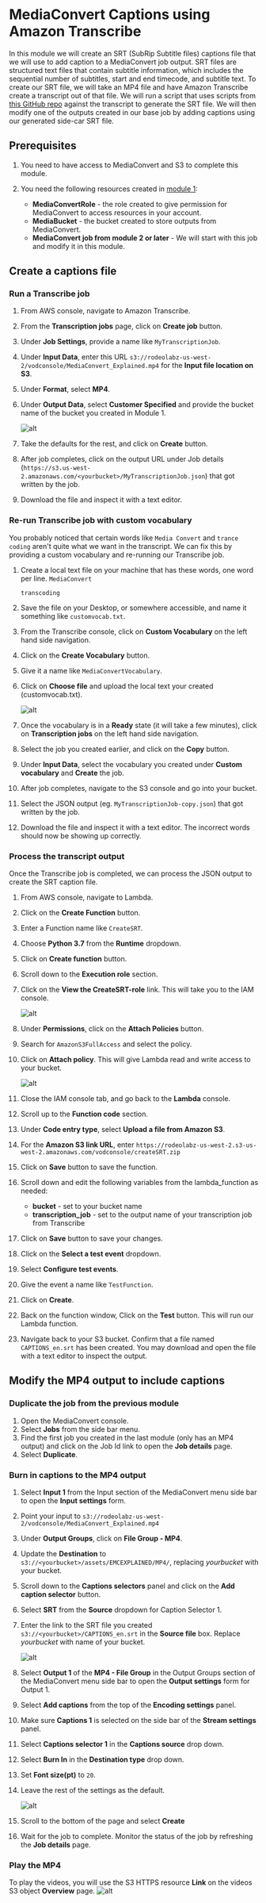 # MediaConvert Captions using Amazon Transcribe

In this module we will create an SRT (SubRip Subtitle files) captions file that we will use to add caption to a MediaConvert job output. SRT files are structured text files that contain subtitle information, which includes the sequential number of subtitles, start and end timecode, and subtitle text.  To create our SRT file, we will take an MP4 file and have Amazon Transcribe create a transcript out of that file. We will run a script that uses scripts from [this GitHub repo](https://github.com/aws-samples/aws-transcribe-captioning-tools/tree/master/tools) against the transcript to generate the SRT file. We will then modify one of the outputs created in our base job by adding captions using our generated side-car SRT file.

## Prerequisites

1. You need to have access to MediaConvert and S3 to complete this module. 

1. You need the following resources created in [module 1](../1-IAMandS3/README.md):
    * **MediaConvertRole** - the role created to give permission for MediaConvert to access resources in your account.
    * **MediaBucket** - the bucket created to store outputs from MediaConvert.
    * **MediaConvert job from module 2 or later** - We will start with this job and modify it in this module.  

## Create a captions file

### Run a Transcribe job
1. From AWS console, navigate to Amazon Transcribe. 
1. From the **Transcription jobs** page, click on **Create job** button.
1. Under **Job Settings**, provide a name like `MyTranscriptionJob`.
1. Under **Input Data**, enter this URL `s3://rodeolabz-us-west-2/vodconsole/MediaConvert_Explained.mp4` for the **Input file location on S3**.
1. Under **Format**, select **MP4**.
1. Under **Output Data**, select **Customer Specified** and provide the bucket name of the bucket you created in Module 1.

    ![alt](../images/transcribe-job.png)
1. Take the defaults for the rest, and click on **Create** button. 
1. After job completes, click on the output URL under Job details (`https://s3.us-west-2.amazonaws.com/<yourbucket>/MyTranscriptionJob.json`) that got written by the job.
1. Download the file and inspect it with a text editor. 
 
### Re-run Transcribe job with custom vocabulary
You probably noticed that certain words like `Media Convert` and `trance coding` aren't quite what we want in the transcript. We can fix this by providing a custom vocabulary and re-running our Transcribe job.
1. Create a local text file on your machine that has these words, one word per line. 
    `MediaConvert`

    `transcoding`
1. Save the file on your Desktop, or somewhere accessible, and name it something like `customvocab.txt`.
1. From the Transcribe console, click on **Custom Vocabulary** on the left hand side navigation.
1. Click on the **Create Vocabulary** button.
1. Give it a name like `MediaConvertVocabulary`.
1. Click on **Choose file** and upload the local text your created (customvocab.txt).
    
    ![alt](../images/custom-vocabulary.png)

1. Once the vocabulary is in a **Ready** state (it will take a few minutes), click on **Transcription jobs** on the left hand side navigation.
1. Select the job you created earlier, and click on the **Copy** button.
1. Under **Input Data**, select the vocabulary you created under **Custom vocabulary** and **Create** the job.
1. After job completes, navigate to the S3 console and go into your bucket. 
1. Select the JSON output (eg. `MyTranscriptionJob-copy.json`) that got written by the job.
1. Download the file and inspect it with a text editor. The incorrect words should now be showing up correctly.  

### Process the transcript output
Once the Transcribe job is completed, we can process the JSON output to create the SRT caption file. 

1. From AWS console, navigate to Lambda.
1. Click on the **Create Function** button.
1. Enter a Function name like `CreateSRT`.
1. Choose **Python 3.7** from the **Runtime** dropdown.
1. Click on **Create function** button.
1. Scroll down to the **Execution role** section.
1. Click on the **View the CreateSRT-role** link. This will take you to the IAM console.
    
    ![alt](../images/role-link.png)
1. Under **Permissions**, click on the **Attach Policies** button. 
1. Search for `AmazonS3FullAccess` and select the policy.
1. Click on **Attach policy**. This will give Lambda read and write access to your bucket.
    
    ![alt](../images/S3-access-lambda.png)
1. Close the IAM console tab, and go back to the **Lambda** console.
1. Scroll up to the **Function code** section. 
1. Under **Code entry type**, select **Upload a file from Amazon S3**. 
1. For the **Amazon S3 link URL**, enter `https://rodeolabz-us-west-2.s3-us-west-2.amazonaws.com/vodconsole/createSRT.zip`
1. Click on **Save** button to save the function.
1. Scroll down and edit the following variables from the lambda_function as needed:
    * **bucket** - set to your bucket name
    * **transcription_job** - set to the output name of your transcription job from Transcribe
1. Click on **Save** button to save your changes.
1. Click on the **Select a test event** dropdown.
1. Select **Configure test events**. 
1. Give the event a name like `TestFunction`.
1. Click on **Create**.
1. Back on the function window, Click on the **Test** button. This will run our Lambda function. 
1. Navigate back to your S3 bucket. Confirm that a file named `CAPTIONS_en.srt` has been created. You may download and open the file with a text editor to inspect the output.

## Modify the MP4 output to include captions 

### Duplicate the job from the previous module

1. Open the MediaConvert console.
1. Select **Jobs** from the side bar menu. 
1. Find the first job you created in the last module (only has an MP4 output) and click on the Job Id link to open the **Job details** page.
1. Select **Duplicate**.

### Burn in captions to the MP4 output

1. Select **Input 1** from the Input section of the MediaConvert menu side bar to open the **Input settings** form.
1. Point your input to `s3://rodeolabz-us-west-2/vodconsole/MediaConvert_Explained.mp4`
1. Under **Output Groups**, click on **File Group - MP4**.
1. Update the **Destination** to `s3://<yourbucket>/assets/EMCEXPLAINED/MP4/`, replacing _yourbucket_ with your bucket.
1. Scroll down to the **Captions selectors** panel and click on the **Add caption selector** button.
1. Select **SRT** from the **Source** dropdown for Caption Selector 1.  
1. Enter the link to the SRT file you created `s3://<yourbucket>/CAPTIONS_en.srt` in the **Source file** box. Replace _yourbucket_ with name of your bucket.

    ![alt](../images/input-captions-settings.png)

1. Select **Output 1** of the **MP4 - File Group** in  the Output Groups section of the MediaConvert menu side bar to open the **Output settings** form for Output 1.
1. Select **Add captions** from the top of the **Encoding settings** panel.
1. Make sure **Captions 1** is selected on the side bar of the **Stream settings** panel.
1. Select **Captions selector 1** in the **Captions source** drop down.
1. Select **Burn In** in the **Destination type** drop down.
1. Set **Font size(pt)** to `20`.
1. Leave the rest of the settings as the default.
 
    ![alt](../images/burnin-captions-settings.png)

1. Scroll to the bottom of the page and select **Create**
1. Wait for the job to complete.  Monitor the status of the job by refreshing the **Job details** page.  

### Play the MP4

To play the videos, you will use the S3 HTTPS resource **Link** on the videos S3 object **Overview** page.
    ![alt](../images/emc-explained-output.png)
